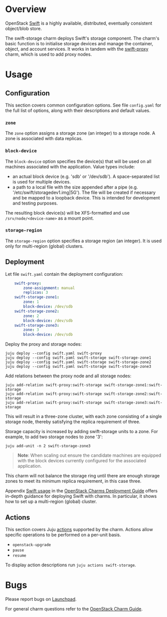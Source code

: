 # Overview

OpenStack [Swift][swift-upstream] is a highly available, distributed,
eventually consistent object/blob store.

The swift-storage charm deploys Swift's storage component. The charm's basic
function is to initialise storage devices and manage the container, object, and
account services. It works in tandem with the [swift-proxy][swift-proxy-charm]
charm, which is used to add proxy nodes.

# Usage

## Configuration

This section covers common configuration options. See file `config.yaml` for
the full list of options, along with their descriptions and default values.

### `zone`

The `zone` option assigns a storage zone (an integer) to a storage node. A zone
is associated with data replicas.

### `block-device`

The `block-device` option specifies the device(s) that will be used on all
machines associated with the application. Value types include:

* an actual block device (e.g. 'sdb' or '/dev/sdb'). A space-separated list is
  used for multiple devices.
* a path to a local file with the size appended after a pipe (e.g.
  '/etc/swift/storagedev1.img|5G'). The file will be created if necessary and
  be mapped to a loopback device. This is intended for development and testing
  purposes.

The resulting block device(s) will be XFS-formatted and use
`/srv/node/<device-name>` as a mount point.

### `storage-region`

The `storage-region` option specifies a storage region (an integer). It is used
only for multi-region (global) clusters.

## Deployment

Let file ``swift.yaml`` contain the deployment configuration:

```yaml
    swift-proxy:
        zone-assignment: manual
        replicas: 3
    swift-storage-zone1:
        zone: 1
        block-device: /dev/sdb
    swift-storage-zone2:
        zone: 2
        block-device: /dev/sdb
    swift-storage-zone3:
        zone: 3
        block-device: /dev/sdb
```

Deploy the proxy and storage nodes:

    juju deploy --config swift.yaml swift-proxy
    juju deploy --config swift.yaml swift-storage swift-storage-zone1
    juju deploy --config swift.yaml swift-storage swift-storage-zone2
    juju deploy --config swift.yaml swift-storage swift-storage-zone3

Add relations between the proxy node and all storage nodes:

    juju add-relation swift-proxy:swift-storage swift-storage-zone1:swift-storage
    juju add-relation swift-proxy:swift-storage swift-storage-zone2:swift-storage
    juju add-relation swift-proxy:swift-storage swift-storage-zone3:swift-storage

This will result in a three-zone cluster, with each zone consisting of a single
storage node, thereby satisfying the replica requirement of three.

Storage capacity is increased by adding swift-storage units to a zone. For
example, to add two storage nodes to zone '3':

    juju add-unit -n 2 swift-storage-zone3

> **Note**: When scaling out ensure the candidate machines are equipped with
  the block devices currently configured for the associated application.

This charm will not balance the storage ring until there are enough storage
zones to meet its minimum replica requirement, in this case three.

Appendix [Swift usage][cdg-app-swift] in the [OpenStack Charms Deployment
Guide][cdg] offers in-depth guidance for deploying Swift with charms. In
particular, it shows how to set up a multi-region (global) cluster.

## Actions

This section covers Juju [actions][juju-docs-actions] supported by the charm.
Actions allow specific operations to be performed on a per-unit basis.

* `openstack-upgrade`
* `pause`
* `resume`

To display action descriptions run `juju actions swift-storage`.

# Bugs

Please report bugs on [Launchpad][lp-bugs-charm-swift-storage].

For general charm questions refer to the [OpenStack Charm Guide][cg].

<!-- LINKS -->

[cg]: https://docs.openstack.org/charm-guide
[cdg]: https://docs.openstack.org/project-deploy-guide/charm-deployment-guide
[cdg-app-swift]: https://docs.openstack.org/project-deploy-guide/charm-deployment-guide/latest/app-swift.html
[swift-proxy-charm]: https://jaas.ai/swift-proxy
[swift-proxy-charm-readme]: https://opendev.org/openstack/charm-swift-proxy/src/branch/master/README.md
[swift-upstream]: https://docs.openstack.org/developer/swift
[lp-bugs-charm-swift-storage]: https://bugs.launchpad.net/charm-swift-storage/+filebug
[juju-docs-actions]: https://jaas.ai/docs/actions
